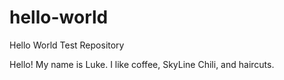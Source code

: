 # hello-world
Hello World Test Repository

Hello! My name is Luke.  I like coffee, SkyLine Chili, and haircuts.
